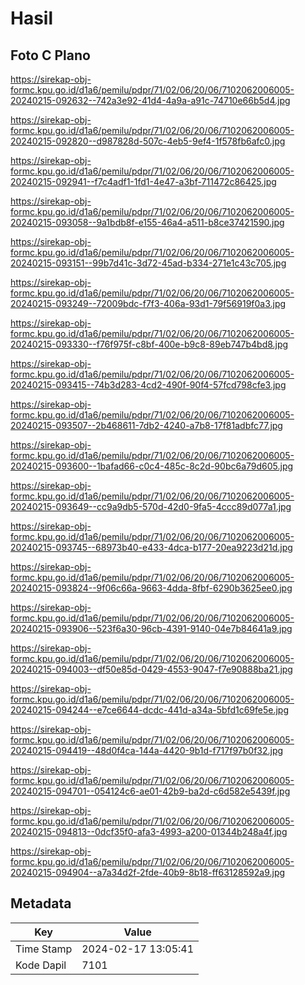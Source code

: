 # Hasil

## Foto C Plano

https://sirekap-obj-formc.kpu.go.id/d1a6/pemilu/pdpr/71/02/06/20/06/7102062006005-20240215-092632--742a3e92-41d4-4a9a-a91c-74710e66b5d4.jpg

https://sirekap-obj-formc.kpu.go.id/d1a6/pemilu/pdpr/71/02/06/20/06/7102062006005-20240215-092820--d987828d-507c-4eb5-9ef4-1f578fb6afc0.jpg

https://sirekap-obj-formc.kpu.go.id/d1a6/pemilu/pdpr/71/02/06/20/06/7102062006005-20240215-092941--f7c4adf1-1fd1-4e47-a3bf-711472c86425.jpg

https://sirekap-obj-formc.kpu.go.id/d1a6/pemilu/pdpr/71/02/06/20/06/7102062006005-20240215-093058--9a1bdb8f-e155-46a4-a511-b8ce37421590.jpg

https://sirekap-obj-formc.kpu.go.id/d1a6/pemilu/pdpr/71/02/06/20/06/7102062006005-20240215-093151--99b7d41c-3d72-45ad-b334-271e1c43c705.jpg

https://sirekap-obj-formc.kpu.go.id/d1a6/pemilu/pdpr/71/02/06/20/06/7102062006005-20240215-093249--72009bdc-f7f3-406a-93d1-79f56919f0a3.jpg

https://sirekap-obj-formc.kpu.go.id/d1a6/pemilu/pdpr/71/02/06/20/06/7102062006005-20240215-093330--f76f975f-c8bf-400e-b9c8-89eb747b4bd8.jpg

https://sirekap-obj-formc.kpu.go.id/d1a6/pemilu/pdpr/71/02/06/20/06/7102062006005-20240215-093415--74b3d283-4cd2-490f-90f4-57fcd798cfe3.jpg

https://sirekap-obj-formc.kpu.go.id/d1a6/pemilu/pdpr/71/02/06/20/06/7102062006005-20240215-093507--2b468611-7db2-4240-a7b8-17f81adbfc77.jpg

https://sirekap-obj-formc.kpu.go.id/d1a6/pemilu/pdpr/71/02/06/20/06/7102062006005-20240215-093600--1bafad66-c0c4-485c-8c2d-90bc6a79d605.jpg

https://sirekap-obj-formc.kpu.go.id/d1a6/pemilu/pdpr/71/02/06/20/06/7102062006005-20240215-093649--cc9a9db5-570d-42d0-9fa5-4ccc89d077a1.jpg

https://sirekap-obj-formc.kpu.go.id/d1a6/pemilu/pdpr/71/02/06/20/06/7102062006005-20240215-093745--68973b40-e433-4dca-b177-20ea9223d21d.jpg

https://sirekap-obj-formc.kpu.go.id/d1a6/pemilu/pdpr/71/02/06/20/06/7102062006005-20240215-093824--9f06c66a-9663-4dda-8fbf-6290b3625ee0.jpg

https://sirekap-obj-formc.kpu.go.id/d1a6/pemilu/pdpr/71/02/06/20/06/7102062006005-20240215-093906--523f6a30-96cb-4391-9140-04e7b84641a9.jpg

https://sirekap-obj-formc.kpu.go.id/d1a6/pemilu/pdpr/71/02/06/20/06/7102062006005-20240215-094003--df50e85d-0429-4553-9047-f7e90888ba21.jpg

https://sirekap-obj-formc.kpu.go.id/d1a6/pemilu/pdpr/71/02/06/20/06/7102062006005-20240215-094244--e7ce6644-dcdc-441d-a34a-5bfd1c69fe5e.jpg

https://sirekap-obj-formc.kpu.go.id/d1a6/pemilu/pdpr/71/02/06/20/06/7102062006005-20240215-094419--48d0f4ca-144a-4420-9b1d-f717f97b0f32.jpg

https://sirekap-obj-formc.kpu.go.id/d1a6/pemilu/pdpr/71/02/06/20/06/7102062006005-20240215-094701--054124c6-ae01-42b9-ba2d-c6d582e5439f.jpg

https://sirekap-obj-formc.kpu.go.id/d1a6/pemilu/pdpr/71/02/06/20/06/7102062006005-20240215-094813--0dcf35f0-afa3-4993-a200-01344b248a4f.jpg

https://sirekap-obj-formc.kpu.go.id/d1a6/pemilu/pdpr/71/02/06/20/06/7102062006005-20240215-094904--a7a34d2f-2fde-40b9-8b18-ff63128592a9.jpg


## Metadata

| Key        | Value               |
| ---------- | ------------------- |
| Time Stamp | 2024-02-17 13:05:41 |
| Kode Dapil | 7101                |



